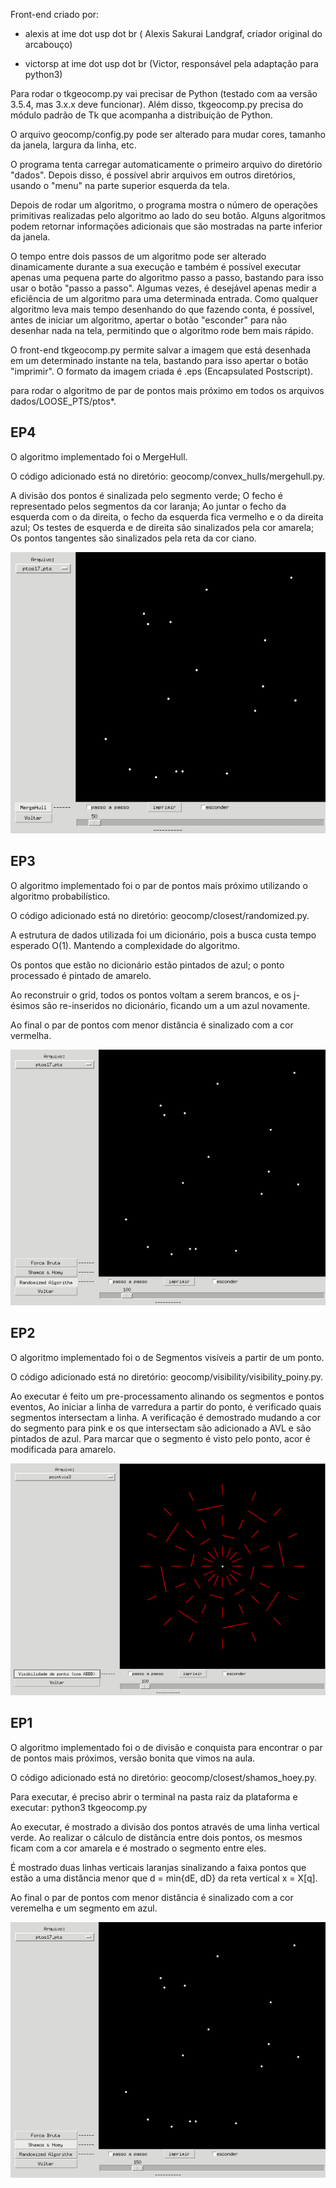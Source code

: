 Front-end criado por:
 - alexis at ime dot usp dot br ( Alexis Sakurai Landgraf, criador
  original do arcabouço)
 
 - victorsp at ime dot usp dot br (Victor, responsável pela adaptação
   para python3)

Para rodar o tkgeocomp.py vai precisar de Python (testado com aa versão 
3.5.4, mas 3.x.x deve funcionar).  Além disso, tkgeocomp.py precisa do 
módulo padrão de Tk que acompanha a distribuição de Python.

O arquivo geocomp/config.py pode ser alterado para mudar cores, tamanho
da janela, largura da linha, etc.

O programa tenta carregar automaticamente o primeiro arquivo do
diretório "dados". Depois disso, é possível abrir arquivos em outros
diretórios, usando o "menu" na parte superior esquerda da tela.

Depois de rodar um algoritmo, o programa mostra o número de operações
primitivas realizadas pelo algoritmo ao lado do seu botão. Alguns
algoritmos podem retornar informações adicionais que são mostradas na
parte inferior da janela.

O tempo entre dois passos de um algoritmo pode ser alterado
dinamicamente durante a sua execução e também é possível executar apenas
uma pequena parte do algoritmo passo a passo, bastando para isso usar
o botão "passo a passo". Algumas vezes, é desejável apenas medir a
eficiência de um algoritmo para uma determinada entrada. Como qualquer
algoritmo leva mais tempo desenhando do que fazendo conta, é possível,
antes de iniciar um algoritmo, apertar o botão "esconder" para não
desenhar nada na tela, permitindo que o algoritmo rode bem mais rápido.

O front-end tkgeocomp.py permite salvar a imagem que está desenhada
em um determinado instante na tela, bastando para isso apertar o botão
"imprimir". O formato da imagem criada é .eps (Encapsulated Postscript).

para rodar o algoritmo de par de pontos mais próximo em todos os arquivos 
dados/LOOSE_PTS/ptos*.

## EP4


O algoritmo implementado foi o MergeHull. 

O código adicionado está no diretório: geocomp/convex_hulls/mergehull.py.

A divisão dos pontos é sinalizada pelo segmento verde; 
O fecho é representado pelos segmentos da cor laranja;
Ao juntar o fecho da esquerda com o da direita, o fecho da esquerda fica vermelho e o da direita azul;
Os testes de esquerda e de direita são sinalizados pela cor amarela;
Os pontos tangentes são sinalizados pela reta da cor ciano.

![Alt Text](GIFS/MergeHull.gif)


## EP3


O algoritmo implementado foi o par de pontos mais próximo utilizando o algoritmo probabilístico. 

O código adicionado está no diretório: geocomp/closest/randomized.py.

A estrutura de dados utilizada foi um dicionário, pois a busca custa tempo esperado O(1). Mantendo a complexidade do algoritmo.

Os pontos que estão no dicionário estão pintados de azul; o ponto processado é pintado de amarelo.

Ao reconstruir o grid, todos os pontos voltam a serem brancos, e os j-ésimos são re-inseridos no dicionário, ficando um a um azul novamente.

Ao final o par de pontos com menor distância é sinalizado com a cor vermelha.

![Alt Text](GIFS/Randomized.gif)


## EP2

O algoritmo implementado foi o de Segmentos visíveis a partir de um ponto.

O código adicionado está no diretório: geocomp/visibility/visibility_poiny.py.

Ao executar é feito um pre-processamento alinando os segmentos e pontos eventos, Ao iniciar a linha de varredura a partir do ponto, é verificado quais segmentos intersectam a linha. A verificação é demostrado mudando a cor do segmento para pink e os que intersectam são adicionado a AVL e são pintados de azul. Para marcar que o segmento é visto pelo ponto, acor é modificada para amarelo.

![Alt Text](GIFS/VisibilityPoint.gif)


## EP1

O algoritmo implementado foi o de divisão e conquista para encontrar o par de pontos mais próximos, versão bonita que vimos na aula.

O código adicionado está no diretório: geocomp/closest/shamos_hoey.py.

Para executar, é preciso abrir o terminal na pasta raiz da plataforma e executar: python3 tkgeocomp.py

Ao executar, é mostrado a divisão dos pontos através de uma linha vertical verde. Ao realizar o cálculo de distância entre dois pontos, os mesmos ficam com a cor amarela e é mostrado o segmento entre eles.

É mostrado duas linhas verticais laranjas sinalizando a faixa pontos que estão a uma distância menor que d = min{dE, dD} da reta vertical x = X[q].


Ao final o par de pontos com menor distância é sinalizado com a cor veremelha e um segmento em azul.

![Alt Text](GIFS/ShamosHoey.gif)
